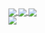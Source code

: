 <a href="#">
  <img align="center" src="https://readmestats-h1ei.vercel.app/api?username=faderzz&theme=transparent&include_all_commits=true" />
</a>
<a href="#">
  <img align="center" src="https://readmestats-h1ei.vercel.app//api/top-langs/?username=faderzz&layout=compact&theme=transparent&langs_count=8" />
</a>
<a href="#">
  <img align="center" src="https://github-profile-trophy.vercel.app/?username=faderzz&theme=onestar" />
</a>
<br/>
<a href="#">
  <img align="center" src="https://komarev.com/ghpvc/?username=faderzz&label=Profile%20views&color=0e75b6&style=flat" />
</a>
